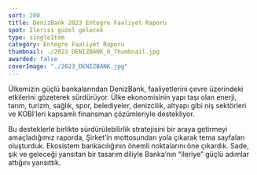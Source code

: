```yaml
---
sort: 200
title: DenizBank 2023 Entegre Faaliyet Raporu
spot: İlerisi güzel gelecek
type: singleItem
category: Entegre Faaliyet Raporu
thumbnail: ./2023_DENIZBANK_0_Thumbnail.jpg
awarded: false
coverImage: "./2023_DENIZBANK.jpg"
---
```


Ülkemizin güçlü bankalarından DenizBank, faaliyetlerini çevre üzerindeki etkilerini gözeterek sürdürüyor. Ülke ekonomisinin yapı taşı olan enerji, tarım, turizm, sağlık, spor, belediyeler, denizcilik, altyapı gibi niş sektörleri ve KOBİ’leri kapsamlı finansman çözümleriyle destekliyor.

Bu desteklerle birlikte sürdürülebilirlik stratejisini bir araya getirmeyi amaçladığımız raporda, Şirket’in mottosundan yola çıkarak tema sayfaları oluşturduk. Ekosistem bankacılığının önemli noktalarını öne çıkardık. Sade, şık ve geleceği yansıtan bir tasarım diliyle Banka’nın “ileriye” güçlü adımlar attığını yansıttık.
